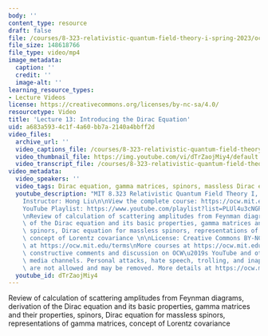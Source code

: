 ```yaml
---
body: ''
content_type: resource
draft: false
file: /courses/8-323-relativistic-quantum-field-theory-i-spring-2023/ocw_8323_lecture13_2023mar20_360p_16_9.mp4
file_size: 148618766
file_type: video/mp4
image_metadata:
  caption: ''
  credit: ''
  image-alt: ''
learning_resource_types:
- Lecture Videos
license: https://creativecommons.org/licenses/by-nc-sa/4.0/
resourcetype: Video
title: 'Lecture 13: Introducing the Dirac Equation'
uid: a683a593-4c1f-4a60-bb7a-2140a4bbff2d
video_files:
  archive_url: ''
  video_captions_file: /courses/8-323-relativistic-quantum-field-theory-i-spring-2023/1nSoJZ53QbiBc_WoKmgtBCEUBEBzIb2B4_transcript.webvtt
  video_thumbnail_file: https://img.youtube.com/vi/dTrZaojMiy4/default.jpg
  video_transcript_file: /courses/8-323-relativistic-quantum-field-theory-i-spring-2023/1nSoJZ53QbiBc_WoKmgtBCEUBEBzIb2B4_transcript.pdf
video_metadata:
  video_speakers: ''
  video_tags: Dirac equation, gamma matrices, spinors, massless Dirac equations
  youtube_description: "MIT 8.323 Relativistic Quantum Field Theory I, Spring 2023\n\
    Instructor: Hong Liu\n\nView the complete course: https://ocw.mit.edu/courses/8-323-relativistic-quantum-field-theory-i-spring-2023/\n\
    YouTube Playlist: https://www.youtube.com/playlist?list=PLUl4u3cNGP61AV6bhf4mB3tCyWQrI_uU5\n\
    \nReview of calculation of scattering amplitudes from Feynman diagrams, derivation\
    \ of the Dirac equation and its basic properties, gamma matrices and their properties,\
    \ spinors, Dirac equation for massless spinors, representations of gamma matrices,\
    \ concept of Lorentz covariance \n\nLicense: Creative Commons BY-NC-SA\nMore information\
    \ at https://ocw.mit.edu/terms\nMore courses at https://ocw.mit.edu\n\nWe encourage\
    \ constructive comments and discussion on OCW\u2019s YouTube and other social\
    \ media channels. Personal attacks, hate speech, trolling, and inappropriate comments\
    \ are not allowed and may be removed. More details at https://ocw.mit.edu/comments.\n"
  youtube_id: dTrZaojMiy4
---
```

Review of calculation of scattering amplitudes from Feynman diagrams, derivation of the Dirac equation and its basic properties, gamma matrices and their properties, spinors, Dirac equation for massless spinors, representations of gamma matrices, concept of Lorentz covariance
